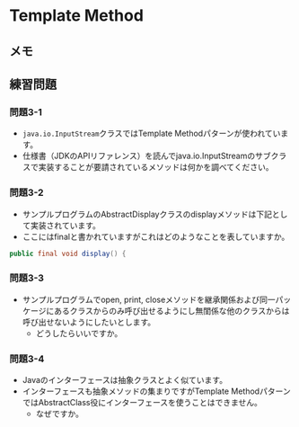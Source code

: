 # Template Method

## メモ

## 練習問題

### 問題3-1

- `java.io.InputStream`クラスではTemplate Methodパターンが使われています。
- 仕様書（JDKのAPIリファレンス）を読んでjava.io.InputStreamのサブクラスで実装することが要請されているメソッドは何かを調べてください。

### 問題3-2

- サンプルプログラムのAbstractDisplayクラスのdisplayメソッドは下記として実装されています。
- ここにはfinalと書かれていますがこれはどのようなことを表していますか。

```java
public final void display() {
```

### 問題3-3

- サンプルプログラムでopen, print, closeメソッドを継承関係および同一パッケージにあるクラスからのみ呼び出せるようにし無閨係な他のクラスからは呼び出せないようにしたいとします。
  - どうしたらいいですか。

### 問題3-4

- Javaのインターフェースは抽象クラスとよく似ています。
- インターフェースも抽象メソッドの集まりですがTemplate MethodパターンではAbstractClass役にインターフェースを使うことはできません。
  - なぜですか。
